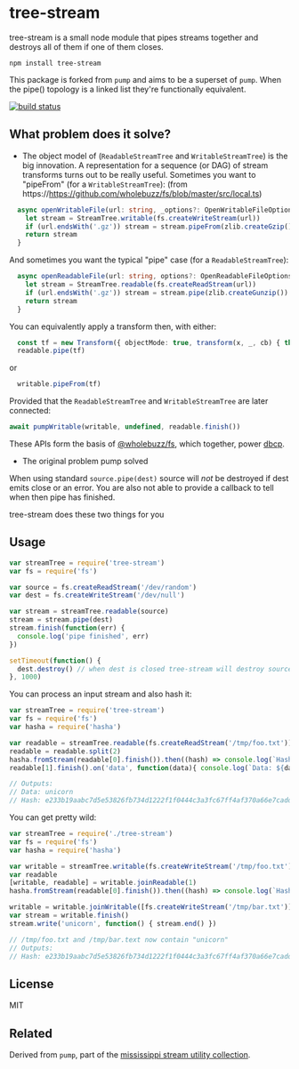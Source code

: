 # tree-stream

tree-stream is a small node module that pipes streams together and destroys all of them if one of them closes.

```
npm install tree-stream
```

This package is forked from `pump` and aims to be a superset of `pump`.  When the pipe() topology is a linked list they're functionally equivalent.

[![build status](http://img.shields.io/travis/wholbuzzz/tree-stream.svg?style=flat)](http://travis-ci.org/wholebuzz/tree-stream)

## What problem does it solve?

- The object model of (`ReadableStreamTree` and `WritableStreamTree`) is the big innovation.
A representation for a sequence (or DAG) of stream transforms turns out to be really useful.
Sometimes you want to "pipeFrom" (for a `WritableStreamTree`): (from https://https://github.com/wholebuzz/fs/blob/master/src/local.ts)

```typescript
  async openWritableFile(url: string, _options?: OpenWritableFileOptions) {
    let stream = StreamTree.writable(fs.createWriteStream(url))
    if (url.endsWith('.gz')) stream = stream.pipeFrom(zlib.createGzip())
    return stream
  }
```

And sometimes you want the typical "pipe" case (for a `ReadableStreamTree`):

```typescript
  async openReadableFile(url: string, options?: OpenReadableFileOptions) {
    let stream = StreamTree.readable(fs.createReadStream(url))
    if (url.endsWith('.gz')) stream = stream.pipe(zlib.createGunzip())
    return stream
  }
```

You can equivalently apply a transform then, with either:

```typescript
  const tf = new Transform({ objectMode: true, transform(x, _, cb) { this.push(x); cb(); } })
  readable.pipe(tf)
```

or

```typescript
  writable.pipeFrom(tf)
```

Provided that the `ReadableStreamTree` and `WritableStreamTree` are later connected:

```typescript
await pumpWritable(writable, undefined, readable.finish())
```

These APIs form the basis of [@wholebuzz/fs](https://www.npmjs.com/package/@wholebuzz/fs),
which together, power [dbcp](https://www.npmjs.com/package/dbcp).

- The original problem pump solved

When using standard `source.pipe(dest)` source will _not_ be destroyed if dest emits close or an error.
You are also not able to provide a callback to tell when then pipe has finished.

tree-stream does these two things for you

## Usage

``` js
var streamTree = require('tree-stream')
var fs = require('fs')

var source = fs.createReadStream('/dev/random')
var dest = fs.createWriteStream('/dev/null')

var stream = streamTree.readable(source)
stream = stream.pipe(dest)
stream.finish(function(err) {
  console.log('pipe finished', err)
})

setTimeout(function() {
  dest.destroy() // when dest is closed tree-stream will destroy source
}, 1000)
```

You can process an input stream and also hash it:

``` js
var streamTree = require('tree-stream')
var fs = require('fs')
var hasha = require('hasha')

var readable = streamTree.readable(fs.createReadStream('/tmp/foo.txt'))
readable = readable.split(2)
hasha.fromStream(readable[0].finish()).then((hash) => console.log(`Hash: ${hash}`))
readable[1].finish().on('data', function(data){ console.log(`Data: ${data}`) })

// Outputs:
// Data: unicorn
// Hash: e233b19aabc7d5e53826fb734d1222f1f0444c3a3fc67ff4af370a66e7cadd2cb24009f1bc86f0bed12ca5fcb226145ad10fc5f650f6ef0959f8aadc5a594b27
```

You can get pretty wild:

``` js
var streamTree = require('./tree-stream')
var fs = require('fs')
var hasha = require('hasha')

var writable = streamTree.writable(fs.createWriteStream('/tmp/foo.txt'))
var readable
[writable, readable] = writable.joinReadable(1)
hasha.fromStream(readable[0].finish()).then((hash) => console.log(`Hash: ${hash}`))

writable = writable.joinWritable([fs.createWriteStream('/tmp/bar.txt')])
var stream = writable.finish()
stream.write('unicorn', function() { stream.end() })

// /tmp/foo.txt and /tmp/bar.text now contain "unicorn"
// Outputs:
// Hash: e233b19aabc7d5e53826fb734d1222f1f0444c3a3fc67ff4af370a66e7cadd2cb24009f1bc86f0bed12ca5fcb226145ad10fc5f650f6ef0959f8aadc5a594b27
```

## License

MIT

## Related

Derived from `pump`, part of the [mississippi stream utility collection](https://github.com/maxogden/mississippi).
